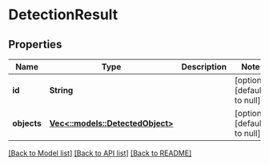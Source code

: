 # DetectionResult

## Properties
Name | Type | Description | Notes
------------ | ------------- | ------------- | -------------
**id** | **String** |  | [optional] [default to null]
**objects** | [**Vec<::models::DetectedObject>**](DetectedObject.md) |  | [optional] [default to null]

[[Back to Model list]](../README.md#documentation-for-models) [[Back to API list]](../README.md#documentation-for-api-endpoints) [[Back to README]](../README.md)


